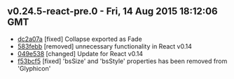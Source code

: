 v0.24.5-react-pre.0 - Fri, 14 Aug 2015 18:12:06 GMT
---------------------------------------------------

- [dc2a07a](../../commit/dc2a07a) [fixed] Collapse exported as Fade
- [583febb](../../commit/583febb) [removed] unnecessary functionality in React v0.14
- [049e538](../../commit/049e538) [changed] Update for React v0.14
- [f53bcf5](../../commit/f53bcf5) [fixed] 'bsSize' and 'bsStyle' properties has been removed from 'Glyphicon'
